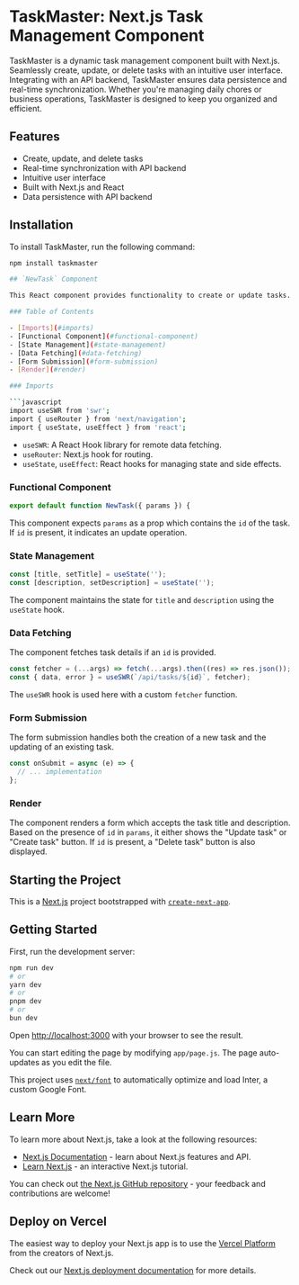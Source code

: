 # TaskMaster: Next.js Task Management Component

TaskMaster is a dynamic task management component built with Next.js. Seamlessly create, update, or delete tasks with an intuitive user interface. Integrating with an API backend, TaskMaster ensures data persistence and real-time synchronization. Whether you're managing daily chores or business operations, TaskMaster is designed to keep you organized and efficient.

## Features

- Create, update, and delete tasks
- Real-time synchronization with API backend
- Intuitive user interface
- Built with Next.js and React
- Data persistence with API backend

## Installation

To install TaskMaster, run the following command:

```bash
npm install taskmaster

## `NewTask` Component

This React component provides functionality to create or update tasks. It integrates with an API for data persistence.

### Table of Contents

- [Imports](#imports)
- [Functional Component](#functional-component)
- [State Management](#state-management)
- [Data Fetching](#data-fetching)
- [Form Submission](#form-submission)
- [Render](#render)

### Imports

```javascript
import useSWR from 'swr';
import { useRouter } from 'next/navigation';
import { useState, useEffect } from 'react';
```

- `useSWR`: A React Hook library for remote data fetching.
- `useRouter`: Next.js hook for routing.
- `useState`, `useEffect`: React hooks for managing state and side effects.

### Functional Component

```javascript
export default function NewTask({ params }) {
```

This component expects `params` as a prop which contains the `id` of the task. If `id` is present, it indicates an update operation.

### State Management

```javascript
const [title, setTitle] = useState('');
const [description, setDescription] = useState('');
```

The component maintains the state for `title` and `description` using the `useState` hook.

### Data Fetching

The component fetches task details if an `id` is provided.

```javascript
const fetcher = (...args) => fetch(...args).then((res) => res.json());
const { data, error } = useSWR(`/api/tasks/${id}`, fetcher);
```

The `useSWR` hook is used here with a custom `fetcher` function.

### Form Submission

The form submission handles both the creation of a new task and the updating of an existing task.

```javascript
const onSubmit = async (e) => {
  // ... implementation
};
```

### Render

The component renders a form which accepts the task title and description. Based on the presence of `id` in `params`, it either shows the "Update task" or "Create task" button. If `id` is present, a "Delete task" button is also displayed.

## Starting the Project

This is a [Next.js](https://nextjs.org/) project bootstrapped with [`create-next-app`](https://github.com/vercel/next.js/tree/canary/packages/create-next-app).

## Getting Started

First, run the development server:

```bash
npm run dev
# or
yarn dev
# or
pnpm dev
# or
bun dev
```

Open [http://localhost:3000](http://localhost:3000) with your browser to see the result.

You can start editing the page by modifying `app/page.js`. The page auto-updates as you edit the file.

This project uses [`next/font`](https://nextjs.org/docs/basic-features/font-optimization) to automatically optimize and load Inter, a custom Google Font.

## Learn More

To learn more about Next.js, take a look at the following resources:

- [Next.js Documentation](https://nextjs.org/docs) - learn about Next.js features and API.
- [Learn Next.js](https://nextjs.org/learn) - an interactive Next.js tutorial.

You can check out [the Next.js GitHub repository](https://github.com/vercel/next.js/) - your feedback and contributions are welcome!

## Deploy on Vercel

The easiest way to deploy your Next.js app is to use the [Vercel Platform](https://vercel.com/new?utm_medium=default-template&filter=next.js&utm_source=create-next-app&utm_campaign=create-next-app-readme) from the creators of Next.js.

Check out our [Next.js deployment documentation](https://nextjs.org/docs/deployment) for more details.
